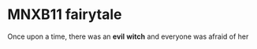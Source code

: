 # MNXB11 fairytale

Once upon a time, there was an **evil** __witch__
and everyone was afraid of her
